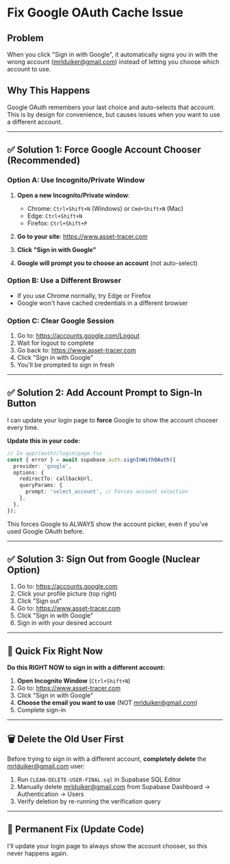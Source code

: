 # Fix Google OAuth Cache Issue

## Problem
When you click "Sign in with Google", it automatically signs you in with the wrong account (mrlduiker@gmail.com) instead of letting you choose which account to use.

## Why This Happens
Google OAuth remembers your last choice and auto-selects that account. This is by design for convenience, but causes issues when you want to use a different account.

---

## ✅ Solution 1: Force Google Account Chooser (Recommended)

### Option A: Use Incognito/Private Window
1. **Open a new Incognito/Private window**:
   - Chrome: `Ctrl+Shift+N` (Windows) or `Cmd+Shift+N` (Mac)
   - Edge: `Ctrl+Shift+N`
   - Firefox: `Ctrl+Shift+P`

2. **Go to your site**: https://www.asset-tracer.com

3. **Click "Sign in with Google"**

4. **Google will prompt you to choose an account** (not auto-select)

### Option B: Use a Different Browser
- If you use Chrome normally, try Edge or Firefox
- Google won't have cached credentials in a different browser

### Option C: Clear Google Session
1. Go to: https://accounts.google.com/Logout
2. Wait for logout to complete
3. Go back to: https://www.asset-tracer.com
4. Click "Sign in with Google"
5. You'll be prompted to sign in fresh

---

## ✅ Solution 2: Add Account Prompt to Sign-In Button

I can update your login page to **force** Google to show the account chooser every time.

**Update this in your code:**

```typescript
// In app/(auth)/login/page.tsx
const { error } = await supabase.auth.signInWithOAuth({
  provider: 'google',
  options: {
    redirectTo: callbackUrl,
    queryParams: {
      prompt: 'select_account', // Forces account selection
    },
  },
});
```

This forces Google to ALWAYS show the account picker, even if you've used Google OAuth before.

---

## ✅ Solution 3: Sign Out from Google (Nuclear Option)

1. Go to: https://accounts.google.com
2. Click your profile picture (top right)
3. Click "Sign out"
4. Go to: https://www.asset-tracer.com
5. Click "Sign in with Google"
6. Sign in with your desired account

---

## 🔧 Quick Fix Right Now

**Do this RIGHT NOW to sign in with a different account:**

1. **Open Incognito Window** (`Ctrl+Shift+N`)
2. Go to: https://www.asset-tracer.com
3. Click "Sign in with Google"
4. **Choose the email you want to use** (NOT mrlduiker@gmail.com)
5. Complete sign-in

---

## 🗑️ Delete the Old User First

Before trying to sign in with a different account, **completely delete** the mrlduiker@gmail.com user:

1. Run `CLEAN-DELETE-USER-FINAL.sql` in Supabase SQL Editor
2. Manually delete mrlduiker@gmail.com from Supabase Dashboard → Authentication → Users
3. Verify deletion by re-running the verification query

---

## 📝 Permanent Fix (Update Code)

I'll update your login page to always show the account chooser, so this never happens again.

